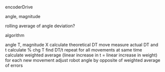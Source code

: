 encoderDrive

angle, magnitude

rolling average of angle deviation?

algorithm

angle T, magnitude X
calculate theoretical DT
move
measure actual DT and t
calculate % chg T
find DT/t
repeat for all movements
at same time calculate weighted average (linear increase in t = linear increase in weight)
for each new movement adjust robot angle by opposite of weighted average of errors
